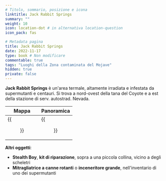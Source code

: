 ```yaml
---
# Titolo, sommario, posizione e icona
linktitle: Jack Rabbit Springs
summary: ""
weight: 10
icon: location-dot # in alternativa location-question
icon_pack: fas

# Metadata pagina
title: Jack Rabbit Springs
date: 2022-11-17
type: book # Non modificare
commentable: true
tags: "Luoghi della Zona contaminata del Mojave"
hidden: true
private: false
---
```


<div class="fnv">

**Jack Rabbit Springs** è un'area termale, altamente irradiata e infestata da supermutanti e centauri. Si trova a nord-ovest della tana del Coyote e a est della stazione di serv. autostrad. Nevada.

| Mappa | Panoramica |
| -----  | ---------- |
| {{<figure src="fnv/Jack_Rabbit_Springs_loc.webp">}}                    |   {{<figure src="fnv/Jack_Rabbit_Springs.webp">}}         | 

**Altri oggetti**:
- **Stealth Boy**, **kit di riparazione**, sopra a una piccola collina, vicino a degli scheletri
- **Mitragliatrice a canne rotanti** o **inceneritore grande**, nell'inventario di uno dei supermutanti

</div>

